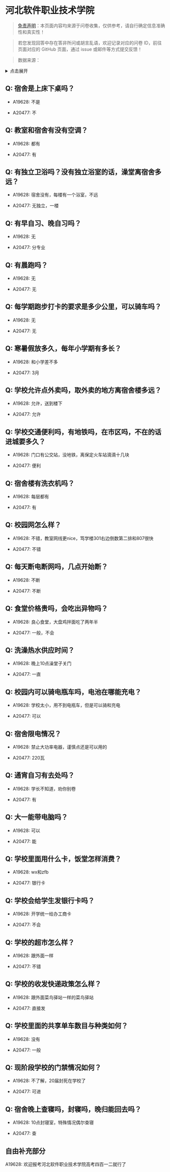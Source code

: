 # 河北软件职业技术学院

> [免责声明](https://colleges.chat/#_3)：本页面内容均来源于问卷收集，仅供参考，请自行确定信息准确性和真实性！

> 若您发现回答中存在答非所问或胡言乱语，欢迎记录对应的问卷 ID，前往页面对应的 GitHub 页面，通过 issue 或邮件等方式提交反馈！

> 数据来源：

<details><summary>点击展开</summary>
<ul>
<li>A19628: 匿名 (2023 年 06 月)</li>
<li>A20477: 匿名 (2023 年 07 月)</li>
</ul>
</details>

## Q: 宿舍是上床下桌吗？

- A19628: 不是

- A20477: 不

## Q: 教室和宿舍有没有空调？

- A19628: 都有

- A20477: 有

## Q: 有独立卫浴吗？没有独立浴室的话，澡堂离宿舍多远？

- A19628: 宿舍没有，每楼有一个浴室，不远

- A20477: 无独立，一楼

## Q: 有早自习、晚自习吗？

- A19628: 无

- A20477: 分专业

## Q: 有晨跑吗？

- A19628: 无

- A20477: 无

## Q: 每学期跑步打卡的要求是多少公里，可以骑车吗？

- A19628: 无

- A20477: 无

## Q: 寒暑假放多久，每年小学期有多长？

- A19628: 和小学差不多

- A20477: 3月

## Q: 学校允许点外卖吗，取外卖的地方离宿舍楼多远？

- A19628: 允许，送到楼下

- A20477: 允许

## Q: 学校交通便利吗，有地铁吗，在市区吗，不在的话进城要多久？

- A19628: 门口有公交站，没地铁，离保定火车站滴滴十几块

- A20477: 便利

## Q: 宿舍楼有洗衣机吗？

- A19628: 每层都有

- A20477: 有

## Q: 校园网怎么样？

- A19628: 不错，教室网线更nice，笃学楼301右边倒数第二排和807很快

- A20477: 不错

## Q: 每天断电断网吗，几点开始断？

- A19628: 不断

- A20477: 不断

## Q: 食堂价格贵吗，会吃出异物吗？

- A19628: 良心食堂，大盘鸡拌面吃了两年半

- A20477: 一般，不会

## Q: 洗澡热水供应时间？

- A19628: 晚上10点澡堂子关门

- A20477: 一直

## Q: 校园内可以骑电瓶车吗，电池在哪能充电？

- A19628: 学校太小，用不到电瓶车，但是可以骑和充电

- A20477: 可以

## Q: 宿舍限电情况？

- A19628: 禁止大功率电器，谨慎点还是可以用的

- A20477: 220瓦

## Q: 通宵自习有去处吗？

- A19628: 学长不知道，劝你别卷

- A20477: 有

## Q: 大一能带电脑吗？

- A19628: 可以

- A20477: 能

## Q: 学校里面用什么卡，饭堂怎样消费？

- A19628: wx和zfb

- A20477: 银行卡

## Q: 学校会给学生发银行卡吗？

- A19628: 开学统一给办工商卡

- A20477: 不会

## Q: 学校的超市怎么样？

- A19628: 跟外面一样

- A20477: 不错

## Q: 学校的收发快递政策怎么样？

- A19628: 跟外面菜鸟驿站一样的菜鸟驿站

- A20477: 直接发

## Q: 学校里面的共享单车数目与种类如何？

- A19628: 没有

- A20477: 一般

## Q: 现阶段学校的门禁情况如何？

- A19628: 不了解，20届封死在学校了

- A20477: 可进

## Q: 宿舍晚上查寝吗，封寝吗，晚归能回去吗？

- A19628: 10点封寝室，特殊情况偶尔查寝

- A20477: 查

## 自由补充部分

A19628: 欢迎报考河北软件职业技术学院高考四百一二就行了